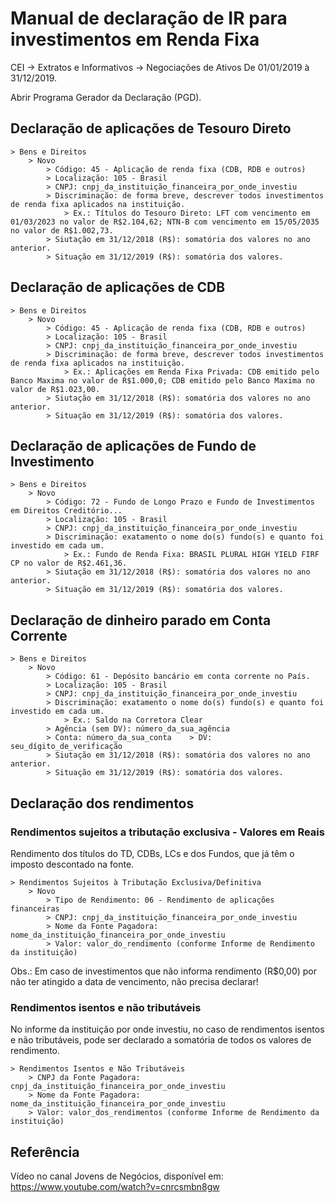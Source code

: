 # Manual de declaração de IR para investimentos em Renda Fixa
CEI -> Extratos e Informativos -> Negociações de Ativos
	De 01/01/2019 à 31/12/2019.

Abrir Programa Gerador da Declaração (PGD).

## Declaração de aplicações de Tesouro Direto

```
> Bens e Direitos
	> Novo
		> Código: 45 - Aplicação de renda fixa (CDB, RDB e outros)
		> Localização: 105 - Brasil
		> CNPJ: cnpj_da_instituição_financeira_por_onde_investiu
		> Discriminação: de forma breve, descrever todos investimentos de renda fixa aplicados na instituição.
			> Ex.: Títulos do Tesouro Direto: LFT com vencimento em 01/03/2023 no valor de R$2.104,62; NTN-B com vencimento em 15/05/2035 no valor de R$1.002,73.
		> Siutação em 31/12/2018 (R$): somatória dos valores no ano anterior.
		> Situação em 31/12/2019 (R$): somatória dos valores.
```

## Declaração de aplicações de CDB

```
> Bens e Direitos
	> Novo
		> Código: 45 - Aplicação de renda fixa (CDB, RDB e outros)
		> Localização: 105 - Brasil
		> CNPJ: cnpj_da_instituição_financeira_por_onde_investiu
		> Discriminação: de forma breve, descrever todos investimentos de renda fixa aplicados na instituição.
			> Ex.: Aplicações em Renda Fixa Privada: CDB emitido pelo Banco Maxima no valor de R$1.000,0; CDB emitido pelo Banco Maxima no valor de R$1.023,00.
		> Siutação em 31/12/2018 (R$): somatória dos valores no ano anterior.
		> Situação em 31/12/2019 (R$): somatória dos valores.
```

## Declaração de aplicações de Fundo de Investimento

```
> Bens e Direitos
	> Novo
		> Código: 72 - Fundo de Longo Prazo e Fundo de Investimentos em Direitos Creditório...
		> Localização: 105 - Brasil
		> CNPJ: cnpj_da_instituição_financeira_por_onde_investiu
		> Discriminação: exatamento o nome do(s) fundo(s) e quanto foi investido em cada um.
			> Ex.: Fundo de Renda Fixa: BRASIL PLURAL HIGH YIELD FIRF CP no valor de R$2.461,36.
		> Siutação em 31/12/2018 (R$): somatória dos valores no ano anterior.
		> Situação em 31/12/2019 (R$): somatória dos valores.
```

## Declaração de dinheiro parado em Conta Corrente

```
> Bens e Direitos
	> Novo
		> Código: 61 - Depósito bancário em conta corrente no País.
		> Localização: 105 - Brasil
		> CNPJ: cnpj_da_instituição_financeira_por_onde_investiu
		> Discriminação: exatamento o nome do(s) fundo(s) e quanto foi investido em cada um.
			> Ex.: Saldo na Corretora Clear
		> Agência (sem DV): número_da_sua_agência
		> Conta: número_da_sua_conta	> DV: seu_dígito_de_verificação
		> Siutação em 31/12/2018 (R$): somatória dos valores no ano anterior.
		> Situação em 31/12/2019 (R$): somatória dos valores.
```

## Declaração dos rendimentos

### Rendimentos sujeitos a tributação exclusiva - Valores em Reais

Rendimento dos títulos do TD, CDBs, LCs e dos Fundos, que já têm o imposto descontado na fonte.
```
> Rendimentos Sujeitos à Tributação Exclusiva/Definitiva
	> Novo
		> Tipo de Rendimento: 06 - Rendimento de aplicações financeiras
		> CNPJ: cnpj_da_instituição_financeira_por_onde_investiu
		> Nome da Fonte Pagadora: nome_da_instituição_financeira_por_onde_investiu
		> Valor: valor_do_rendimento (conforme Informe de Rendimento da instituição)
```
Obs.: Em caso de investimentos que não informa rendimento (R$0,00) por não ter atingido a data de vencimento, não precisa declarar!

### Rendimentos isentos e não tributáveis

No informe da instituição por onde investiu, no caso de rendimentos isentos e não tributáveis, pode ser declarado a somatória de todos os valores de rendimento.
```
> Rendimentos Isentos e Não Tributáveis
	> CNPJ da Fonte Pagadora: cnpj_da_instituição_financeira_por_onde_investiu
	> Nome da Fonte Pagadora: nome_da_instituição_financeira_por_onde_investiu
	> Valor: valor_dos_rendimentos (conforme Informe de Rendimento da instituição)
```

## Referência
Vídeo no canal Jovens de Negócios, disponível em: 
https://www.youtube.com/watch?v=cnrcsmbn8gw
